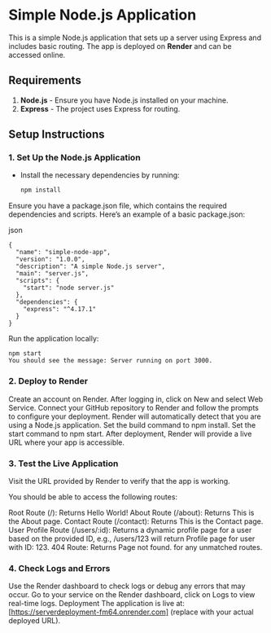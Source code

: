 # Simple Node.js Application

This is a simple Node.js application that sets up a server using Express and includes basic routing. The app is deployed on **Render** and can be accessed online.

## Requirements

1. **Node.js** - Ensure you have Node.js installed on your machine.
2. **Express** - The project uses Express for routing.

## Setup Instructions

### 1. Set Up the Node.js Application

- Install the necessary dependencies by running:
  ```bash
  npm install
Ensure you have a package.json file, which contains the required dependencies and scripts. Here’s an example of a basic package.json:

json
```
{
  "name": "simple-node-app",
  "version": "1.0.0",
  "description": "A simple Node.js server",
  "main": "server.js",
  "scripts": {
    "start": "node server.js"
  },
  "dependencies": {
    "express": "^4.17.1"
  }
}
```

Run the application locally:
```
npm start
You should see the message: Server running on port 3000.
```

### 2. Deploy to Render
Create an account on Render.
After logging in, click on New and select Web Service.
Connect your GitHub repository to Render and follow the prompts to configure your deployment.
Render will automatically detect that you are using a Node.js application.
Set the build command to npm install.
Set the start command to npm start.
After deployment, Render will provide a live URL where your app is accessible.

### 3. Test the Live Application
Visit the URL provided by Render to verify that the app is working.

You should be able to access the following routes:

Root Route (/): Returns Hello World!
About Route (/about): Returns This is the About page.
Contact Route (/contact): Returns This is the Contact page.
User Profile Route (/users/:id): Returns a dynamic profile page for a user based on the provided ID, e.g., /users/123 will return Profile page for user with ID: 123.
404 Route: Returns Page not found. for any unmatched routes.

### 4. Check Logs and Errors
Use the Render dashboard to check logs or debug any errors that may occur.
Go to your service on the Render dashboard, click on Logs to view real-time logs.
Deployment
The application is live at: [https://serverdeployment-fm64.onrender.com] (replace with your actual deployed URL).